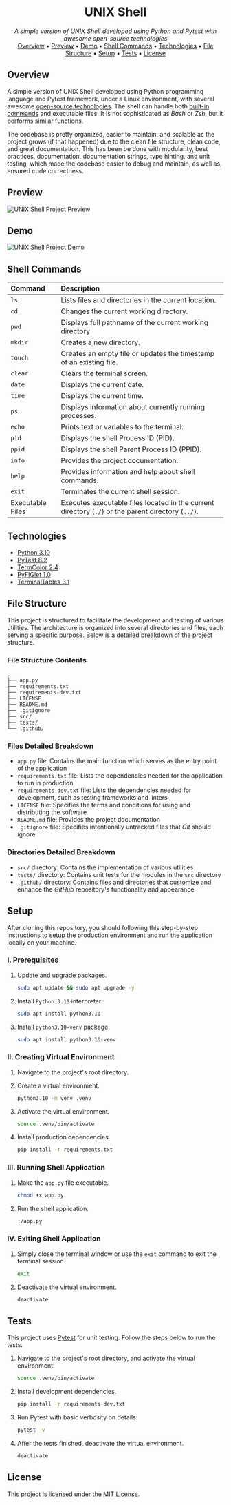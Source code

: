 <h1 align="center">UNIX Shell</h1>

<div align="center">

*A simple version of UNIX Shell developed using Python and Pytest with awesome open-source technologies*  
[Overview](#overview) • [Preview](#preview) • [Demo](#demo) • [Shell Commands](#shell-commands) • [Technologies](#technologies) • [File Structure](#file-structure) • [Setup](#setup) • [Tests](#tests) • [License](#license)

</div>

## Overview
A simple version of UNIX Shell developed using Python programming language and Pytest framework, under a Linux environment, with several awesome [open-source technologies](#technologies). The shell can handle both [built-in commands](#shell-commands) and executable files. It is not sophisticated as *Bash* or *Zsh*, but it performs similar functions.

The codebase is pretty organized, easier to maintain, and scalable as the project grows (if that happened) due to the clean file structure, clean code, and great documentation. This has been be done with modularity, best practices, documentation, documentation strings, type hinting, and unit testing, which made the codebase easier to debug and maintain, as well as, ensured code correctness.

## Preview
![UNIX Shell Project Preview](./.github/assets/preview-1.png)

## Demo
![UNIX Shell Project Demo](./.github/assets/demo.gif)

## Shell Commands
| Command | Description |
| :- | :- |
| `ls` | Lists files and directories in the current location. |
| `cd` | Changes the current working directory. |
| `pwd` | Displays full pathname of the current working directory |
| `mkdir` | Creates a new directory. |
| `touch` | Creates an empty file or updates the timestamp of an existing file. |
| `clear` | Clears the terminal screen. |
| `date` | Displays the current date. |
| `time` | Displays the current time. |
| `ps` | Displays information about currently running processes. |
| `echo` | Prints text or variables to the terminal. |
| `pid` | Displays the shell Process ID (PID). |
| `ppid` | Displays the shell Parent Process ID (PPID). |
| `info` | Provides the project documentation. |
| `help` | Provides information and help about shell commands. |
| `exit` | Terminates the current shell session. |
| Executable Files | Executes executable files located in the current directory (`./`) or the parent directory (`../`). |
<!-- information of commands and their description are sourced from `/src/help.py` file manually -->

## Technologies
- [Python 3.10](https://github.com/python/cpython)
- [PyTest 8.2](https://github.com/pytest-dev/pytest)
- [TermColor 2.4](https://github.com/termcolor/termcolor)
- [PyFIGlet 1.0](https://github.com/pwaller/pyfiglet)
- [TerminalTables 3.1](https://github.com/matthewdeanmartin/terminaltables)

## File Structure
This project is structured to facilitate the development and testing of various utilities. The architecture is organized into several directories and files, each serving a specific purpose. Below is a detailed breakdown of the project structure.

### File Structure Contents
```tree
.
├── app.py
├── requirements.txt
├── requirements-dev.txt
├── LICENSE
├── README.md
├── .gitignore
├── src/
├── tests/
└── .github/
```

### Files Detailed Breakdown
- `app.py` file: Contains the main function which serves as the entry point of the application
- `requirements.txt` file: Lists the dependencies needed for the application to run in production
- `requirements-dev.txt` file: Lists the dependencies needed for development, such as testing frameworks and linters
- `LICENSE` file: Specifies the terms and conditions for using and distributing the software
- `README.md` file: Provides the project documentation
- `.gitignore` file: Specifies intentionally untracked files that *Git* should ignore

### Directories Detailed Breakdown
- `src/` directory: Contains the implementation of various utilities
- `tests/` directory: Contains unit tests for the modules in the `src` directory
- `.github/` directory: Contains files and directories that customize and enhance the *GitHub* repository's functionality and appearance

## Setup
After cloning this repository, you should following this step-by-step instructions to setup the production environment and run the application locally on your machine.

### I. Prerequisites
1. Update and upgrade packages.
    ```sh
    sudo apt update && sudo apt upgrade -y
    ```

1. Install `Python 3.10` interpreter.
    ```sh
    sudo apt install python3.10
    ```

1. Install `python3.10-venv` package.
    ```sh
    sudo apt install python3.10-venv
    ```

### II. Creating Virtual Environment
1. Navigate to the project's root directory.

1. Create a virtual environment.
    ```sh
    python3.10 -m venv .venv
    ```

1. Activate the virtual environment.
    ```sh
    source .venv/bin/activate
    ```

1. Install production dependencies.
    ```sh
    pip install -r requirements.txt
    ```

### III. Running Shell Application
1. Make the `app.py` file executable.
    ```sh
    chmod +x app.py
    ```

1. Run the shell application.
    ```sh
    ./app.py
    ```

### IV. Exiting Shell Application
1. Simply close the terminal window or use the `exit` command to exit the terminal session.
    ```sh
    exit
    ```

1. Deactivate the virtual environment.
    ```sh
    deactivate
    ```

## Tests
This project uses [Pytest](https://github.com/pytest-dev/pytest) for unit testing. Follow the steps below to run the tests.

1. Navigate to the project's root directory, and activate the virtual environment.
    ```sh
    source .venv/bin/activate
    ```

1. Install development dependencies.
    ```sh
    pip install -r requirements-dev.txt
    ```

1. Run Pytest with basic verbosity on details.
    ```sh
    pytest -v
    ```

1. After the tests finished, deactivate the virtual environment.
    ```sh
    deactivate
    ```

## License
This project is licensed under the [MIT License](./LICENSE).